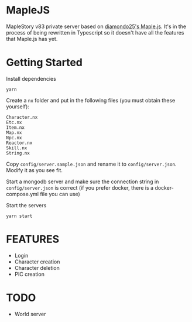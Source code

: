 MapleJS
========
MapleStory v83 private server based on [diamondo25's Maple.js](https://github.com/diamondo25/Maple.js). It's in the process of being rewritten in Typescript so it doesn't have all the features that Maple.js has yet.


Getting Started
========
Install dependencies

```
yarn
```

Create a `nx` folder and put in the following files (you must obtain these yourself):

```
Character.nx
Etc.nx
Item.nx
Map.nx
Npc.nx
Reactor.nx
Skill.nx
String.nx
```

Copy `config/server.sample.json` and rename it to `config/server.json`. Modify it as you see fit.

Start a mongodb server and make sure the connection string in `config/server.json` is correct (if you prefer docker, there is a docker-compose.yml file you can use)

Start the servers

```
yarn start
```

FEATURES
========
- Login
- Character creation
- Character deletion
- PIC creation

TODO
========
- World server